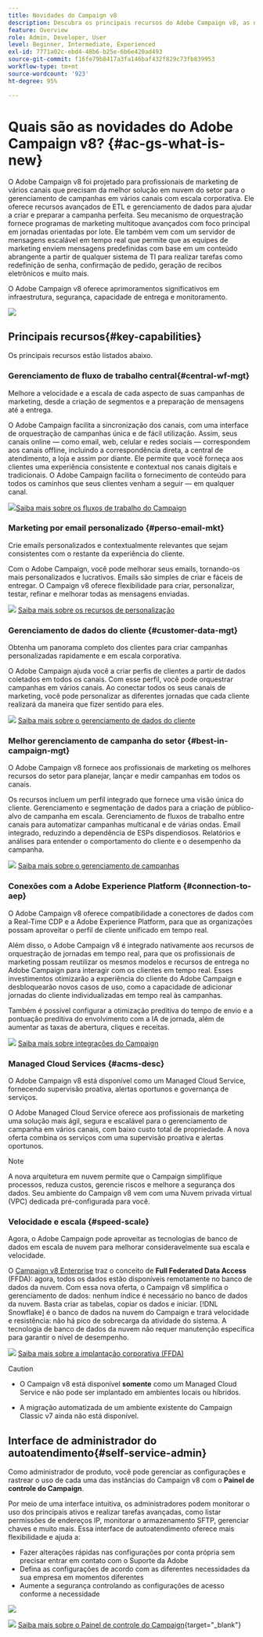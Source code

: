 ```yaml
---
title: Novidades do Campaign v8
description: Descubra os principais recursos do Adobe Campaign v8, as novidades e o que você pode esperar da versão mais recente.
feature: Overview
role: Admin, Developer, User
level: Beginner, Intermediate, Experienced
exl-id: 7771a02c-ebd4-48b6-b25e-6b6e420ad493
source-git-commit: f16fe79b8417a3fa146baf432f829c73fb839953
workflow-type: tm+mt
source-wordcount: '923'
ht-degree: 95%

---
```


# Quais são as novidades do Adobe Campaign v8? {#ac-gs-what-is-new}

O Adobe Campaign v8 foi projetado para profissionais de marketing de vários canais que precisam da melhor solução em nuvem do setor para o gerenciamento de campanhas em vários canais com escala corporativa. Ele oferece recursos avançados de ETL e gerenciamento de dados para ajudar a criar e preparar a campanha perfeita. Seu mecanismo de orquestração fornece programas de marketing multitoque avançados com foco principal em jornadas orientadas por lote. Ele também vem com um servidor de mensagens escalável em tempo real que permite que as equipes de marketing enviem mensagens predefinidas com base em um conteúdo abrangente a partir de qualquer sistema de TI para realizar tarefas como redefinição de senha, confirmação de pedido, geração de recibos eletrônicos e muito mais.

O Adobe Campaign v8 oferece aprimoramentos significativos em infraestrutura, segurança, capacidade de entrega e monitoramento.

![](assets/home-page.png)

## Principais recursos{#key-capabilities}

Os principais recursos estão listados abaixo.

### Gerenciamento de fluxo de trabalho central{#central-wf-mgt}

Melhore a velocidade e a escala de cada aspecto de suas campanhas de marketing, desde a criação de segmentos e a preparação de mensagens até a entrega.

O Adobe Campaign facilita a sincronização dos canais, com uma interface de orquestração de campanhas única e de fácil utilização. Assim, seus canais online — como email, web, celular e redes sociais — correspondem aos canais offline, incluindo a correspondência direta, a central de atendimento, a loja e assim por diante. Ele permite que você forneça aos clientes uma experiência consistente e contextual nos canais digitais e tradicionais. O Adobe Campaign facilita o fornecimento de conteúdo para todos os caminhos que seus clientes venham a seguir — em qualquer canal.

![](../assets/do-not-localize/glass.png)[Saiba mais sobre os fluxos de trabalho do Campaign](../config/workflows.md)

### Marketing por email personalizado {#perso-email-mkt}

Crie emails personalizados e contextualmente relevantes que sejam consistentes com o restante da experiência do cliente.

Com o Adobe Campaign, você pode melhorar seus emails, tornando-os mais personalizados e lucrativos. Emails são simples de criar e fáceis de entregar. O Campaign v8 oferece flexibilidade para criar, personalizar, testar, refinar e melhorar todas as mensagens enviadas.

![](../assets/do-not-localize/glass.png) [Saiba mais sobre os recursos de personalização](create-message.md)

### Gerenciamento de dados do cliente {#customer-data-mgt}

Obtenha um panorama completo dos clientes para criar campanhas personalizadas rapidamente e em escala corporativa.

O Adobe Campaign ajuda você a criar perfis de clientes a partir de dados coletados em todos os canais. Com esse perfil, você pode orquestrar campanhas em vários canais. Ao conectar todos os seus canais de marketing, você pode personalizar as diferentes jornadas que cada cliente realizará da maneira que fizer sentido para eles.

![](../assets/do-not-localize/glass.png) [Saiba mais sobre o gerenciamento de dados do cliente](audiences.md)

### Melhor gerenciamento de campanha do setor {#best-in-campaign-mgt}

O Adobe Campaign v8 fornece aos profissionais de marketing os melhores recursos do setor para planejar, lançar e medir campanhas em todos os canais.

Os recursos incluem um perfil integrado que fornece uma visão única do cliente. Gerenciamento e segmentação de dados para a criação de público-alvo de campanha em escala. Gerenciamento de fluxos de trabalho entre canais para automatizar campanhas multicanal e de várias ondas. Email integrado, reduzindo a dependência de ESPs dispendiosos. Relatórios e análises para entender o comportamento do cliente e o desempenho da campanha.

![](../assets/do-not-localize/glass.png) [Saiba mais sobre o gerenciamento de campanhas](campaigns.md)


### Conexões com a Adobe Experience Platform {#connection-to-aep}

O Adobe Campaign v8 oferece compatibilidade a conectores de dados com a Real-Time CDP e a Adobe Experience Platform, para que as organizações possam aproveitar o perfil de cliente unificado em tempo real.

Além disso, o Adobe Campaign v8 é integrado nativamente aos recursos de orquestração de jornadas em tempo real, para que os profissionais de marketing possam reutilizar os mesmos modelos e recursos de entrega no Adobe Campaign para interagir com os clientes em tempo real. Esses investimentos otimizarão a experiência do cliente do Adobe Campaign e desbloquearão novos casos de uso, como a capacidade de adicionar jornadas do cliente individualizadas em tempo real às campanhas.

Também é possível configurar a otimização preditiva do tempo de envio e a pontuação preditiva do envolvimento com a IA de jornada, além de aumentar as taxas de abertura, cliques e receitas.

![](../assets/do-not-localize/glass.png) [Saiba mais sobre integrações do Campaign](../connect/integration.md)


### Managed Cloud Services {#acms-desc}

O Adobe Campaign v8 está disponível como um Managed Cloud Service, fornecendo supervisão proativa, alertas oportunos e governança de serviços.

O Adobe Managed Cloud Service oferece aos profissionais de marketing uma solução mais ágil, segura e escalável para o gerenciamento de campanha em vários canais, com baixo custo total de propriedade. A nova oferta combina os serviços com uma supervisão proativa e alertas oportunos.

>[!NOTE]
>
>A nova arquitetura em nuvem permite que o Campaign simplifique processos, reduza custos, gerencie riscos e melhore a segurança dos dados. Seu ambiente do Campaign v8 vem com uma Nuvem privada virtual (VPC) dedicada pré-configurada para você.

### Velocidade e escala {#speed-scale}

Agora, o Adobe Campaign pode aproveitar as tecnologias de banco de dados em escala de nuvem para melhorar consideravelmente sua escala e velocidade.

O [Campaign v8 Enterprise](../architecture/enterprise-deployment.md) traz o conceito de **Full Federated Data Access** (FFDA): agora, todos os dados estão disponíveis remotamente no banco de dados da nuvem. Com essa nova oferta, o Campaign v8 simplifica o gerenciamento de dados: nenhum índice é necessário no banco de dados da nuvem. Basta criar as tabelas, copiar os dados e iniciar. [!DNL Snowflake] é o banco de dados na nuvem do Campaign e trará velocidade e resistência: não há pico de sobrecarga da atividade do sistema. A tecnologia de banco de dados da nuvem não requer manutenção específica para garantir o nível de desempenho.

![](../assets/do-not-localize/glass.png) [Saiba mais sobre a implantação corporativa (FFDA)](../architecture/enterprise-deployment.md)

>[!CAUTION]
>
>* O Campaign v8 está disponível **somente** como um Managed Cloud Service e não pode ser implantado em ambientes locais ou híbridos.
>
>* A migração automatizada de um ambiente existente do Campaign Classic v7 ainda não está disponível.


## Interface de administrador do autoatendimento{#self-service-admin}

Como administrador de produto, você pode gerenciar as configurações e rastrear o uso de cada uma das instâncias do Campaign v8 com o **Painel de controle do Campaign**.

Por meio de uma interface intuitiva, os administradores podem monitorar o uso dos principais ativos e realizar tarefas avançadas, como listar permissões de endereços IP, monitorar o armazenamento SFTP, gerenciar chaves e muito mais. Essa interface de autoatendimento oferece mais flexibilidade e ajuda a:

* Fazer alterações rápidas nas configurações por conta própria sem precisar entrar em contato com o Suporte da Adobe
* Defina as configurações de acordo com as diferentes necessidades da sua empresa em momentos diferentes
* Aumente a segurança controlando as configurações de acesso conforme a necessidade

![](assets/subdomain1.png)

![](../assets/do-not-localize/glass.png) [Saiba mais sobre o Painel de controle do Campaign](https://experienceleague.adobe.com/docs/control-panel/using/discover-control-panel/key-features.html?lang=pt-BR){target="_blank"}


